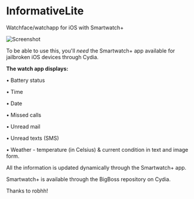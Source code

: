 InformativeLite
===============

Watchface/watchapp for iOS with Smartwatch+

![Screenshot](https://raw.github.com/dotar/InformativeLite/master/screenshot.png)


To be able to use this, you'll *need* the Smartwatch+ app available for jailbroken iOS devices through Cydia.

**The watch app displays:**

• Battery status

• Time

• Date

• Missed calls

• Unread mail

• Unread texts (SMS)

• Weather - temperature (in Celsius) & current condition in text and image form.

All the information is updated dynamically through the Smartwatch+ app.

Smartwatch+ is available through the BigBoss repository on Cydia.

Thanks to robhh!
